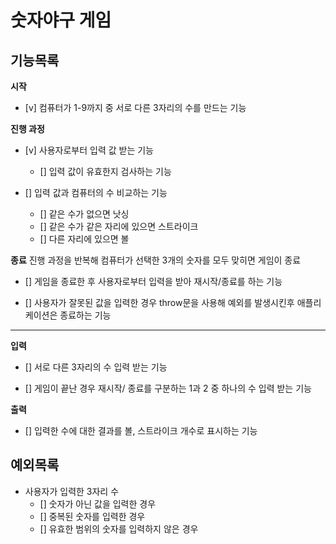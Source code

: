 # 숫자야구 게임

## 기능목록

**시작**

- [v] 컴퓨터가 1-9까지 중 서로 다른 3자리의 수를 만드는 기능

**진행 과정**

- [v] 사용자로부터 입력 값 받는 기능

  - [] 입력 값이 유효한지 검사하는 기능

- [] 입력 값과 컴퓨터의 수 비교하는 기능

  - [] 같은 수가 없으면 낫싱
  - [] 같은 수가 같은 자리에 있으면 스트라이크
  - [] 다른 자리에 있으면 볼

**종료**
진행 과정을 반복해 컴퓨터가 선택한 3개의 숫자를 모두 맞히면 게임이 종료

- [] 게임을 종료한 후 사용자로부터 입력을 받아 재시작/종료를 하는 기능

- [] 사용자가 잘못된 값을 입력한 경우 throw문을 사용해 예외를 발생시킨후 애플리케이션은 종료하는 기능

<hr>

**입력**

- [] 서로 다른 3자리의 수 입력 받는 기능

- [] 게임이 끝난 경우 재시작/ 종료를 구분하는 1과 2 중 하나의 수 입력 받는 기능

**출력**

- [] 입력한 수에 대한 결과를 볼, 스트라이크 개수로 표시하는 기능

## 예외목록

- 사용자가 입력한 3자리 수
  - [] 숫자가 아닌 값을 입력한 경우
  - [] 중복된 숫자를 입력한 경우
  - [] 유효한 범위의 숫자를 입력하지 않은 경우
